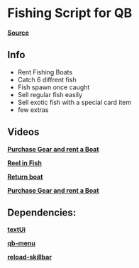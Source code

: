 # Fishing Script for QB

**[Source](https://github.com/Kuzkay/esx_AdvancedFishing)**

## Info
- Rent Fishing Boats 
- Catch 6 diffrent fish
- Fish spawn once caught
- Sell regular fish easily
- Sell exotic fish with a special card item
- few extras 

## Videos

**[Purchase Gear and rent a Boat](https://streamable.com/bymhyv)**

**[Reel in Fish](https://streamable.com/ml41rw)**

**[Return boat](https://streamable.com/ns3qeb)**

**[Purchase Gear and rent a Boat](https://streamable.com/5c8nm0)**



## Dependencies:
**[textUi](https://github.com/dojwun/textUi)**

**[qb-menu](https://github.com/qbcore-framework/qb-menu)**

**[reload-skillbar](https://github.com/Utinax/reload-skillbar)**


